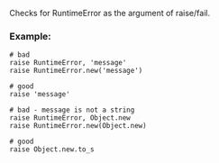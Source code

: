Checks for RuntimeError as the argument of raise/fail.

### Example:
    # bad
    raise RuntimeError, 'message'
    raise RuntimeError.new('message')

    # good
    raise 'message'

    # bad - message is not a string
    raise RuntimeError, Object.new
    raise RuntimeError.new(Object.new)

    # good
    raise Object.new.to_s
